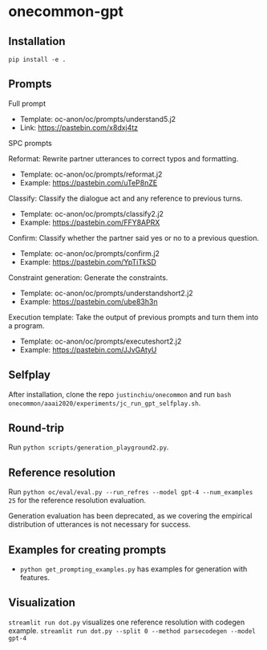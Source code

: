 # onecommon-gpt

## Installation
```
pip install -e .
```
## Prompts

Full prompt
* Template: oc-anon/oc/prompts/understand5.j2
* Link: https://pastebin.com/x8dxj4tz

SPC prompts

Reformat: Rewrite partner utterances to correct typos and formatting.
* Template: oc-anon/oc/prompts/reformat.j2
* Example: https://pastebin.com/uTeP8nZE

Classify: Classify the dialogue act and any reference to previous turns.
* Template: oc-anon/oc/prompts/classify2.j2
* Example: https://pastebin.com/FFY8APRX

Confirm: Classify whether the partner said yes or no to a previous question.
* Template: oc-anon/oc/prompts/confirm.j2
* Example: https://pastebin.com/YpTiTkSD

Constraint generation: Generate the constraints.
* Template: oc-anon/oc/prompts/understandshort2.j2
* Example: https://pastebin.com/ube83h3n

Execution template: Take the output of previous prompts and turn them into a program.
* Template: oc-anon/oc/prompts/executeshort2.j2
* Example: https://pastebin.com/JJvGAtyU


## Selfplay
After installation, clone the repo `justinchiu/onecommon` and run `bash onecommon/aaai2020/experiments/jc_run_gpt_selfplay.sh`.

## Round-trip
Run `python scripts/generation_playground2.py`.

## Reference resolution
Run `python oc/eval/eval.py --run_refres --model gpt-4 --num_examples 25`
for the reference resolution evaluation.

Generation evaluation has been deprecated, as we covering the empirical distribution
of utterances is not necessary for success.

## Examples for creating prompts
* `python get_prompting_examples.py` has examples for generation with features.

## Visualization
`streamlit run dot.py` visualizes one reference resolution with codegen example.
`streamlit run dot.py --split 0 --method parsecodegen --model gpt-4`

